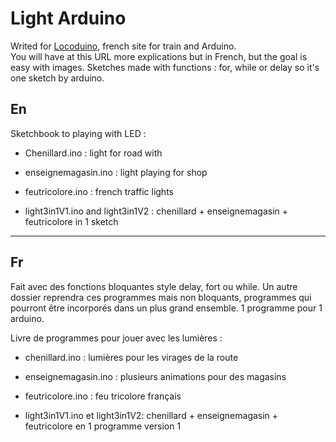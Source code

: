 # Light Arduino

Writed for [Locoduino](http://www.locoduino.org), french site for train and Arduino.  
You will have at this URL more explications but in French, but the goal is easy with images.
Sketches made with functions : for, while or delay so it's one sketch by arduino.


## En

Sketchbook to playing with LED :

* Chenillard.ino : light for road with

* enseignemagasin.ino : light playing for shop

* feutricolore.ino : french traffic lights

* light3in1V1.ino and light3in1V2 : chenillard + enseignemagasin + feutricolore in 1 sketch

------------

## Fr

Fait avec des fonctions bloquantes style delay, fort ou while. Un autre dossier reprendra ces programmes mais non bloquants, programmes qui pourront être incorporés dans un plus grand ensemble.
1 programme pour 1 arduino.

Livre de programmes pour jouer avec les lumières :

* chenillard.ino : lumières pour les virages de la route

* enseignemagasin.ino : plusieurs animations pour des magasins

* feutricolore.ino : feu tricolore français

* light3in1V1.ino et light3in1V2: chenillard + enseignemagasin + feutricolore en 1 programme version 1
